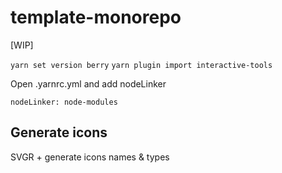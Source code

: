﻿# template-monorepo
 
 [WIP]

`yarn set version berry`
`yarn plugin import interactive-tools`

Open .yarnrc.yml and add nodeLinker

```
nodeLinker: node-modules
```

## Generate icons

SVGR + generate icons names & types
